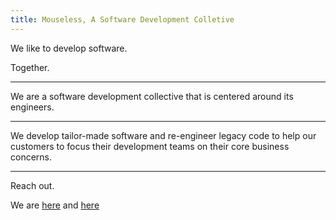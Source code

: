 ```yaml
---
title: Mouseless, A Software Development Colletive
---
```


We like to develop software.

Together.

---

We are a software development collective that is centered around its engineers.

---

We develop tailor-made software and re-engineer legacy code to help our
customers to focus their development teams on their core business concerns.

---

Reach out.

We are [here](https://github.com/mouseless) and
[here](mailto:connect@mouseless.codes)
